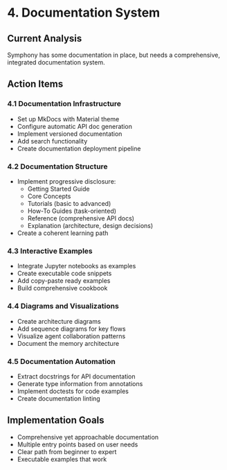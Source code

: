 # 4. Documentation System

## Current Analysis
Symphony has some documentation in place, but needs a comprehensive, integrated documentation system.

## Action Items

### 4.1 Documentation Infrastructure
- Set up MkDocs with Material theme
- Configure automatic API doc generation
- Implement versioned documentation
- Add search functionality
- Create documentation deployment pipeline

### 4.2 Documentation Structure
- Implement progressive disclosure:
  - Getting Started Guide
  - Core Concepts
  - Tutorials (basic to advanced)
  - How-To Guides (task-oriented)
  - Reference (comprehensive API docs)
  - Explanation (architecture, design decisions)
- Create a coherent learning path

### 4.3 Interactive Examples
- Integrate Jupyter notebooks as examples
- Create executable code snippets
- Add copy-paste ready examples
- Build comprehensive cookbook

### 4.4 Diagrams and Visualizations
- Create architecture diagrams
- Add sequence diagrams for key flows
- Visualize agent collaboration patterns
- Document the memory architecture

### 4.5 Documentation Automation
- Extract docstrings for API documentation
- Generate type information from annotations
- Implement doctests for code examples
- Create documentation linting

## Implementation Goals
- Comprehensive yet approachable documentation
- Multiple entry points based on user needs
- Clear path from beginner to expert
- Executable examples that work